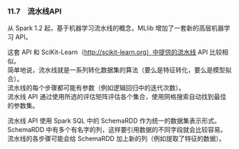 ### 11.7　流水线API  
从 Spark 1.2 起，基于机器学习流水线的概念，MLlib 增加了一套新的高层机器学习 API。  

这套 API 和 SciKit-Learn（http://scikit-learn.org）中提供的流水线 API 比较相似。  
简单地说，流水线就是一系列转化数据集的算法（要么是特征转化，要么是模型拟合）。  
流水线的每个步骤都可能有参数（例如逻辑回归中的迭代次数）。  
流水线 API 通过使用所选的评估矩阵评估各个集合，使用网格搜索自动找到最佳的参数集。  

流水线 API 使用 Spark SQL 中的 SchemaRDD 作为统一的数据集表示形式。  
SchemaRDD 中有多个有名字的列，这样要引用数据的不同字段就会比较容易。  
流水线的各步骤可能会给 SchemaRDD 加上新的列（例如提取了特征的数据）。  

